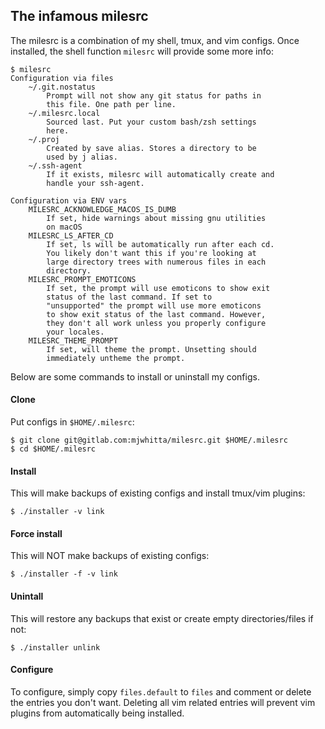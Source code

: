 ## The infamous milesrc

The milesrc is a combination of my shell, tmux, and vim configs. Once
installed, the shell function `milesrc` will provide some more info:

```
$ milesrc
Configuration via files
    ~/.git.nostatus
        Prompt will not show any git status for paths in
        this file. One path per line.
    ~/.milesrc.local
        Sourced last. Put your custom bash/zsh settings
        here.
    ~/.proj
        Created by save alias. Stores a directory to be
        used by j alias.
    ~/.ssh-agent
        If it exists, milesrc will automatically create and
        handle your ssh-agent.

Configuration via ENV vars
    MILESRC_ACKNOWLEDGE_MACOS_IS_DUMB
        If set, hide warnings about missing gnu utilities
        on macOS
    MILESRC_LS_AFTER_CD
        If set, ls will be automatically run after each cd.
        You likely don't want this if you're looking at
        large directory trees with numerous files in each
        directory.
    MILESRC_PROMPT_EMOTICONS
        If set, the prompt will use emoticons to show exit
        status of the last command. If set to
        "unsupported" the prompt will use more emoticons
        to show exit status of the last command. However,
        they don't all work unless you properly configure
        your locales.
    MILESRC_THEME_PROMPT
        If set, will theme the prompt. Unsetting should
        immediately untheme the prompt.
```

Below are some commands to install or uninstall my configs.

#### Clone

Put configs in `$HOME/.milesrc`:

```
$ git clone git@gitlab.com:mjwhitta/milesrc.git $HOME/.milesrc
$ cd $HOME/.milesrc
```

#### Install

This will make backups of existing configs and install tmux/vim
plugins:

```
$ ./installer -v link
```

#### Force install

This will NOT make backups of existing configs:

```
$ ./installer -f -v link
```

#### Unintall

This will restore any backups that exist or create empty
directories/files if not:

```
$ ./installer unlink
```

#### Configure

To configure, simply copy `files.default` to `files` and comment or
delete the entries you don't want. Deleting all vim related entries
will prevent vim plugins from automatically being installed.
